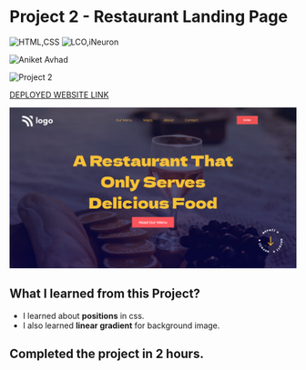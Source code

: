 # Project 2 - Restaurant Landing Page

![HTML,CSS](https://img.shields.io/badge/HTML-CSS-red?style=for-the-badge)  ![LCO,iNeuron](https://img.shields.io/badge/LCO-iNeuron-orange?style=for-the-badge)

![Aniket Avhad](https://img.shields.io/badge/-Aniket%20Avhad-lightgrey?style=for-the-badge)

![Project 2](https://img.shields.io/badge/Project-2-brightgreen?style=for-the-badge) 

[DEPLOYED WEBSITE LINK](https://fsbproject2.netlify.app/)



![P1](./P2.png)

## What I learned from this Project?

- I learned about **positions** in css.
- I also learned **linear gradient** for background image.

## Completed the project in **2** hours.